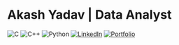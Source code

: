 # Akash Yadav | Data Analyst
![C](https://img.shields.io/badge/C-00599C?style=for-the-badge&logo=c&logoColor=white)
![C++](https://img.shields.io/badge/C++-00599C?style=for-the-badge&logo=c%2B%2B&logoColor=white)
![Python](https://img.shields.io/badge/Python-3776AB?style=for-the-badge&logo=python&logoColor=white)
[![LinkedIn](https://img.shields.io/badge/LinkedIn-blue?style=for-the-badge&logo=linkedin)](https://www.linkedin.com/in/)
[![Portfolio](https://img.shields.io/badge/Portfolio-orange?style=for-the-badge&logo=firefox)]( https://Akashyadav-codes.github.io/My-Portfolio/)
